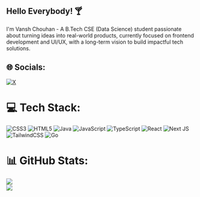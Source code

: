 ## Hello Everybody! 🍸
I'm Vansh Chouhan - A B.Tech CSE (Data Science) student passionate about turning ideas into real-world products, currently focused on frontend development and UI/UX, with a long-term vision to build impactful tech solutions.


## 🌐 Socials:
[![X](https://img.shields.io/badge/X-black.svg?logo=X&logoColor=white)](https://x.com/itzvxnsh) 

# 💻 Tech Stack:
![CSS3](https://img.shields.io/badge/css3-%231572B6.svg?style=for-the-badge&logo=css3&logoColor=white) ![HTML5](https://img.shields.io/badge/html5-%23E34F26.svg?style=for-the-badge&logo=html5&logoColor=white) ![Java](https://img.shields.io/badge/java-%23ED8B00.svg?style=for-the-badge&logo=openjdk&logoColor=white) ![JavaScript](https://img.shields.io/badge/javascript-%23323330.svg?style=for-the-badge&logo=javascript&logoColor=%23F7DF1E) 
![TypeScript](https://img.shields.io/badge/typescript-%23007ACC.svg?style=for-the-badge&logo=typescript&logoColor=white) ![React](https://img.shields.io/badge/react-%2320232a.svg?style=for-the-badge&logo=react&logoColor=%2361DAFB) ![Next JS](https://img.shields.io/badge/Next-black?style=for-the-badge&logo=next.js&logoColor=white) ![TailwindCSS](https://img.shields.io/badge/tailwindcss-%2338B2AC.svg?style=for-the-badge&logo=tailwind-css&logoColor=white) ![Go](https://img.shields.io/badge/go-%2300ADD8.svg?style=for-the-badge&logo=go&logoColor=white)
# 📊 GitHub Stats:
![](https://nirzak-streak-stats.vercel.app/?user=vxnsh1&theme=dark&hide_border=false)<br/>
![](https://github-readme-stats.vercel.app/api/top-langs/?username=vxnsh1&theme=dark&hide_border=false&include_all_commits=true&count_private=true&layout=compact)
